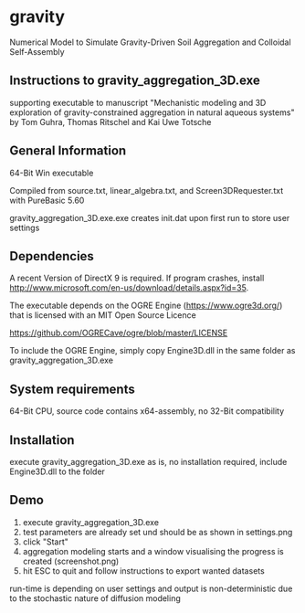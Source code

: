 # gravity


Numerical Model to Simulate Gravity-Driven Soil Aggregation and Colloidal Self-Assembly

Instructions to gravity_aggregation_3D.exe
------------------------------------------
supporting executable to manuscript "Mechanistic modeling and 3D exploration of gravity-constrained aggregation in natural aqueous systems" by Tom Guhra, Thomas Ritschel and Kai Uwe Totsche


General Information
-------------------
64-Bit Win executable

Compiled from source.txt, linear_algebra.txt, and Screen3DRequester.txt with PureBasic 5.60

gravity_aggregation_3D.exe.exe creates init.dat upon first run to store user settings


Dependencies
------------

A recent Version of DirectX 9 is required. If program crashes, install http://www.microsoft.com/en-us/download/details.aspx?id=35.

The executable depends on the OGRE Engine (https://www.ogre3d.org/) that is licensed with an MIT Open Source Licence

https://github.com/OGRECave/ogre/blob/master/LICENSE

To include the OGRE Engine, simply copy Engine3D.dll in the same folder as gravity_aggregation_3D.exe 


System requirements
-------------------
64-Bit CPU, source code contains x64-assembly, no 32-Bit compatibility 


Installation
------------
execute gravity_aggregation_3D.exe as is, no installation required, include Engine3D.dll to the folder

Demo
----
1. execute gravity_aggregation_3D.exe
2. test parameters are already set und should be as shown in settings.png
3. click "Start"
4. aggregation modeling starts and a window visualising the progress is created (screenshot.png)
5. hit ESC to quit and follow instructions to export wanted datasets

run-time is depending on user settings and output is non-deterministic due to the stochastic nature of diffusion modeling 

